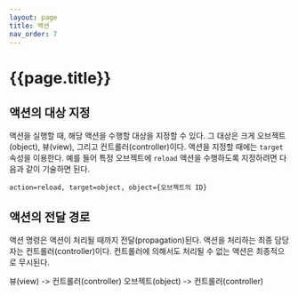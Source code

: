 ```yaml
---
layout: page
title: 액션
nav_order: 7
---
```


# {{page.title}}

## 액션의 대상 지정

액션을 실행할 때, 해당 액션을 수행할 대상을 지정할 수 있다. 그 대상은 크게 오브젝트(object), 뷰(view), 그리고 컨트롤러(controller)이다. 액션을 지정할 때에는 ```target``` 속성을 이용한다. 예를 들어 특정 오브젝트에 ```reload``` 액션을 수행하도록 지정하려면 다음과 같이 기술하면 된다.

```
action=reload, target=object, object={오브젝트의 ID}
```

## 액션의 전달 경로

액션 명령은 액션이 처리될 때까지 전달(propagation)된다. 액션을 처리하는 최종 담당자는 컨트롤러(controller)이다. 컨트롤러에 의해서도 처리될 수 없는 액션은 최종적으로 무시된다.

뷰(view) -> 컨트롤러(controller)
오브젝트(object) -> 컨트롤러(controller)

